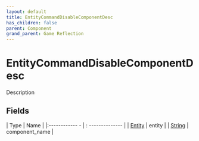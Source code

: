 ```yaml
---
layout: default
title: EntityCommandDisableComponentDesc
has_children: false
parent: Component
grand_parent: Game Reflection
---
```

# EntityCommandDisableComponentDesc
Description 

## Fields
| Type | Name |
|:------------ - | : -------------- |
| [Entity](game-reflection/classes/entity.md) | entity |
| [String](game-reflection/components/string.md) | component_name |
